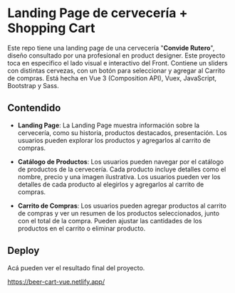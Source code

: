 # Landing Page de cervecería + Shopping Cart

Este repo tiene una landing page de una cervecería "**Convide Rutero**", diseño consultado por una profesional en product designer. Este proyecto toca en especifico el lado visual e interactivo del Front. Contiene un sliders con distintas cervezas, con un botón para seleccionar y agregar al Carrito de compras. Está hecha en Vue 3 (Composition API), Vuex, JavaScript, Bootstrap y Sass.

## Contendido

- **Landing Page**: La Landing Page muestra información sobre la cervecería, como su historia, productos destacados, presentación. Los usuarios pueden explorar los productos y agregarlos al carrito de compras.

- **Catálogo de Productos**: Los usuarios pueden navegar por el catálogo de productos de la cervecería. Cada producto incluye detalles como el nombre, precio y una imagen ilustrativa. Los usuarios pueden ver los detalles de cada producto al elegirlos y agregarlos al carrito de compras.

- **Carrito de Compras**: Los usuarios pueden agregar productos al carrito de compras y ver un resumen de los productos seleccionados, junto con el total de la compra. Pueden ajustar las cantidades de los productos en el carrito o eliminar producto.

## Deploy
Acá pueden ver el resultado final del proyecto.

https://beer-cart-vue.netlify.app/


